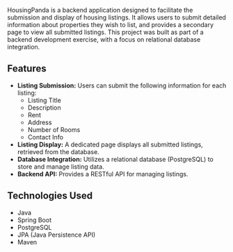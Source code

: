 HousingPanda is a backend application designed to facilitate the submission and display of housing listings. It allows users to submit detailed information about properties they wish to list, and provides a secondary page to view all submitted listings.
This project was built as part of a backend development exercise, with a focus on relational database integration.
## Features

* **Listing Submission:** Users can submit the following information for each listing:
    * Listing Title
    * Description
    * Rent
    * Address
    * Number of Rooms
    * Contact Info
* **Listing Display:** A dedicated page displays all submitted listings, retrieved from the database.
* **Database Integration:** Utilizes a relational database (PostgreSQL) to store and manage listing data.
* **Backend API:** Provides a RESTful API for managing listings.

## Technologies Used

* Java
* Spring Boot
* PostgreSQL
* JPA (Java Persistence API)
* Maven
